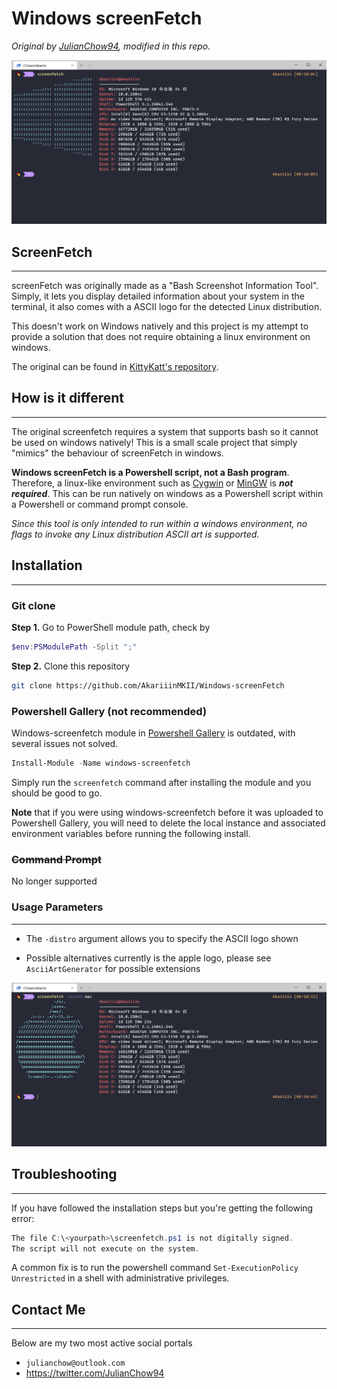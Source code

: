 # Windows screenFetch

_Original by [JulianChow94](https://github.com/JulianChow94/Windows-screenFetch), modified in this repo._

![screenshot](screenshots/modified.png)

## ScreenFetch

---

screenFetch was originally made as a "Bash Screenshot Information Tool". Simply, it lets you display detailed information about your system in the terminal, it also comes with a ASCII logo for the detected Linux distribution.

This doesn't work on Windows natively and this project is my attempt to provide a solution that does not require obtaining a linux environment on windows.

The original can be found in [KittyKatt's repository](https://github.com/KittyKatt/screenFetch).

## How is it different

---
The original screenfetch requires a system that supports bash so it cannot be used on windows natively! This is a small scale project that simply "mimics" the behaviour of screenFetch in windows.

**Windows screenFetch is a Powershell script, not a Bash program**. Therefore, a linux-like environment such as [Cygwin](https://www.cygwin.com/) or [MinGW](http://www.mingw.org/wiki/msys) is ***not required***. This can be run natively on windows as a Powershell script within a Powershell or command prompt console.

*Since this tool is only intended to run within a windows environment, no flags to invoke any Linux distribution ASCII art is supported.*

## Installation

---

### Git clone

**Step 1.** Go to PowerShell module path, check by

```powershell
$env:PSModulePath -Split ";"
```

**Step 2.** Clone this repository

```bash
git clone https://github.com/AkariiinMKII/Windows-screenFetch
```

### Powershell Gallery (not recommended)

Windows-screenfetch module in [Powershell Gallery](https://www.powershellgallery.com/packages/windows-screenfetch) is outdated, with several issues not solved.

```powershell
Install-Module -Name windows-screenfetch
```

Simply run the `screenfetch` command after installing the module and you should be good to go.

**Note** that if you were using windows-screenfetch before it was uploaded to Powershell Gallery, you will need to delete the local instance and associated environment variables before running the following install.

### ~~Command Prompt~~

No longer supported

### Usage Parameters

---

- The `-distro` argument allows you to specify the ASCII logo shown

- Possible alternatives currently is the apple logo, please see `AsciiArtGenerator` for possible extensions

![screenshot](screenshots/mac_modified.png)  

## Troubleshooting

---
If you have followed the installation steps but you're getting the following error:

```powershell
The file C:\<yourpath>\screenfetch.ps1 is not digitally signed.
The script will not execute on the system.
```

A common fix is to run the powershell command `Set-ExecutionPolicy Unrestricted` in a shell with administrative privileges.

## Contact Me

---
Below are my two most active social portals

- `julianchow@outlook.com`
- <https://twitter.com/JulianChow94>

